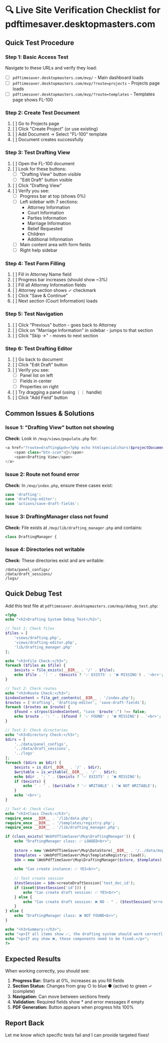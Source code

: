 # 🔍 Live Site Verification Checklist for pdftimesaver.desktopmasters.com

## Quick Test Procedure

### Step 1: Basic Access Test
Navigate to these URLs and verify they load:

- [ ] `pdftimesaver.desktopmasters.com/mvp/` - Main dashboard loads
- [ ] `pdftimesaver.desktopmasters.com/mvp/?route=projects` - Projects page loads
- [ ] `pdftimesaver.desktopmasters.com/mvp/?route=templates` - Templates page shows FL-100

### Step 2: Create Test Document
1. [ ] Go to Projects page
2. [ ] Click "Create Project" (or use existing)
3. [ ] Add Document → Select "FL-100" template
4. [ ] Document creates successfully

### Step 3: Test Drafting View
1. [ ] Open the FL-100 document
2. [ ] Look for these buttons:
   - [ ] "Drafting View" button visible
   - [ ] "Edit Draft" button visible
   
3. [ ] Click "Drafting View"
4. [ ] Verify you see:
   - [ ] Progress bar at top (shows 0%)
   - [ ] Left sidebar with 7 sections:
     * Attorney Information
     * Court Information  
     * Parties Information
     * Marriage Information
     * Relief Requested
     * Children
     * Additional Information
   - [ ] Main content area with form fields
   - [ ] Right help sidebar

### Step 4: Test Form Filling
1. [ ] Fill in Attorney Name field
2. [ ] Progress bar increases (should show ~3%)
3. [ ] Fill all Attorney Information fields
4. [ ] Attorney section shows ✓ checkmark
5. [ ] Click "Save & Continue"
6. [ ] Next section (Court Information) loads

### Step 5: Test Navigation
1. [ ] Click "Previous" button - goes back to Attorney
2. [ ] Click on "Marriage Information" in sidebar - jumps to that section
3. [ ] Click "Skip →" - moves to next section

### Step 6: Test Drafting Editor
1. [ ] Go back to document
2. [ ] Click "Edit Draft" button
3. [ ] Verify you see:
   - [ ] Panel list on left
   - [ ] Fields in center
   - [ ] Properties on right
4. [ ] Try dragging a panel (using ⋮⋮ handle)
5. [ ] Click "Add Field" button

## Common Issues & Solutions

### Issue 1: "Drafting View" button not showing
**Check:** Look in `/mvp/views/populate.php` for:
```php
<a href="?route=drafting&pd=<?php echo htmlspecialchars($projectDocument['id']); ?>" class="btn secondary">
    <span class="btn-icon">📝</span>
    <span>Drafting View</span>
</a>
```

### Issue 2: Route not found error
**Check:** In `/mvp/index.php`, ensure these cases exist:
```php
case 'drafting':
case 'drafting-editor':
case 'actions/save-draft-fields':
```

### Issue 3: DraftingManager class not found
**Check:** File exists at `/mvp/lib/drafting_manager.php` and contains:
```php
class DraftingManager {
```

### Issue 4: Directories not writable
**Check:** These directories exist and are writable:
```
/data/panel_configs/
/data/draft_sessions/
/logs/
```

## Quick Debug Test

Add this test file at `pdftimesaver.desktopmasters.com/mvp/debug_test.php`:

```php
<?php
echo "<h2>Drafting System Debug Test</h2>";

// Test 1: Check files
$files = [
    'views/drafting.php',
    'views/drafting-editor.php',
    'lib/drafting_manager.php'
];

echo "<h3>File Check:</h3>";
foreach ($files as $file) {
    $exists = file_exists(__DIR__ . '/' . $file);
    echo $file . ': ' . ($exists ? '✅ EXISTS' : '❌ MISSING') . '<br>';
}

// Test 2: Check routes
echo "<h3>Route Check:</h3>";
$indexContent = file_get_contents(__DIR__ . '/index.php');
$routes = ['drafting', 'drafting-editor', 'save-draft-fields'];
foreach ($routes as $route) {
    $found = strpos($indexContent, "case '$route':") !== false;
    echo $route . ': ' . ($found ? '✅ FOUND' : '❌ MISSING') . '<br>';
}

// Test 3: Check directories
echo "<h3>Directory Check:</h3>";
$dirs = [
    '../data/panel_configs',
    '../data/draft_sessions',
    '../logs'
];
foreach ($dirs as $dir) {
    $exists = is_dir(__DIR__ . '/' . $dir);
    $writable = is_writable(__DIR__ . '/' . $dir);
    echo $dir . ': ' . ($exists ? '✅ EXISTS' : '❌ MISSING');
    if ($exists) {
        echo ' - ' . ($writable ? '✅ WRITABLE' : '❌ NOT WRITABLE');
    }
    echo '<br>';
}

// Test 4: Check class
echo "<h3>Class Check:</h3>";
require_once __DIR__ . '/lib/data.php';
require_once __DIR__ . '/templates/registry.php';
require_once __DIR__ . '/lib/drafting_manager.php';

if (class_exists('WebPdfTimeSaver\Mvp\DraftingManager')) {
    echo "DraftingManager class: ✅ LOADED<br>";
    
    $store = new \WebPdfTimeSaver\Mvp\DataStore(__DIR__ . '/../data/mvp.json');
    $templates = \WebPdfTimeSaver\Mvp\TemplateRegistry::load();
    $dm = new \WebPdfTimeSaver\Mvp\DraftingManager($store, $templates);
    
    echo "Can create instance: ✅ YES<br>";
    
    // Test create session
    $testSession = $dm->createDraftSession('test_doc_id');
    if (isset($testSession['id'])) {
        echo "Can create draft session: ✅ YES<br>";
    } else {
        echo "Can create draft session: ❌ NO - " . ($testSession['error'] ?? 'Unknown error') . "<br>";
    }
} else {
    echo "DraftingManager class: ❌ NOT FOUND<br>";
}

echo "<h3>Summary:</h3>";
echo "<p>If all items show ✅, the drafting system should work correctly.</p>";
echo "<p>If any show ❌, those components need to be fixed.</p>";
?>
```

## Expected Results

When working correctly, you should see:
1. **Progress Bar:** Starts at 0%, increases as you fill fields
2. **Section Status:** Changes from gray ○ to blue ● (active) to green ✓ (complete)
3. **Navigation:** Can move between sections freely
4. **Validation:** Required fields show * and error messages if empty
5. **PDF Generation:** Button appears when progress hits 100%

## Report Back

Let me know which specific tests fail and I can provide targeted fixes!